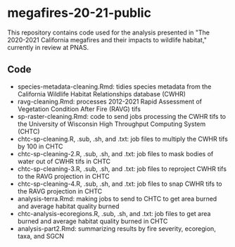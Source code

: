 # megafires-20-21-public
This repository contains code used for the analysis presented in "The 2020-2021 California megafires and their impacts to wildlife habitat," currently in review at PNAS. 
## Code
- species-metadata-cleaning.Rmd: tidies species metadata from the California Wildlife Habitat Relationships database (CWHR)
- ravg-cleaning.Rmd: processes 2012-2021 Rapid Assessment of Vegetation Condition After Fire (RAVG) tifs
- sp-raster-cleaning.Rmd: code to send jobs processing the CWHR tifs to the University of Wisconsin High Throughput Computing System (CHTC)
- chtc-sp-cleaning.R, .sub, .sh, and .txt: job files to multiply the CWHR tifs by 100 in CHTC
- chtc-sp-cleaning-2.R, .sub, .sh, and .txt: job files to mask bodies of water out of CWHR tifs in CHTC
- chtc-sp-cleaning-3.R, .sub, .sh, and .txt: job files to reproject CWHR tifs to the RAVG projection in CHTC
- chtc-sp-cleaning-4.R, .sub, .sh, and .txt: job files to snap CWHR tifs to the RAVG projection in CHTC
- analysis-terra.Rmd: making jobs to send to CHTC to get area burned and average habitat quality burned
- chtc-analysis-ecoregions.R, .sub, .sh, and .txt: job files to get area burned and average habitat quality burned in CHTC
- analysis-part2.Rmd: summarizing results by fire severity, ecoregion, taxa, and SGCN

